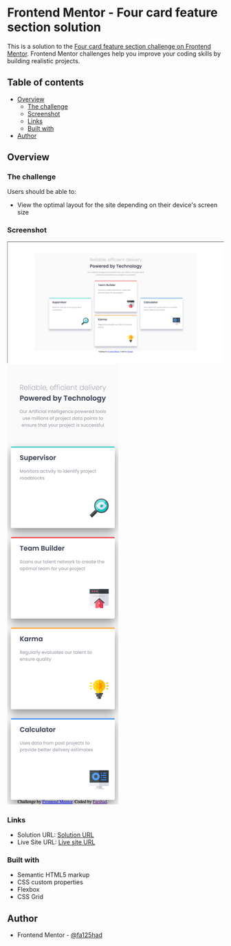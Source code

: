 # Frontend Mentor - Four card feature section solution

This is a solution to the [Four card feature section challenge on Frontend Mentor](https://www.frontendmentor.io/challenges/four-card-feature-section-weK1eFYK). Frontend Mentor challenges help you improve your coding skills by building realistic projects.

## Table of contents

- [Overview](#overview)
  - [The challenge](#the-challenge)
  - [Screenshot](#screenshot)
  - [Links](#links)
  - [Built with](#built-with)
- [Author](#author)

## Overview

### The challenge

Users should be able to:

- View the optimal layout for the site depending on their device's screen size

### Screenshot

![](./screenShots/desktop-design.png)
![](./screenShots/mobile-design.png)

### Links

- Solution URL: [Solution URL](https://github.com/fa125had/four-card-feature-section-master)
- Live Site URL: [Live site URL](https://fa125had.github.io/four-card-feature-section-master/)


### Built with

- Semantic HTML5 markup
- CSS custom properties
- Flexbox
- CSS Grid


## Author

- Frontend Mentor - [@fa125had](https://www.frontendmentor.io/profile/fa125had)

